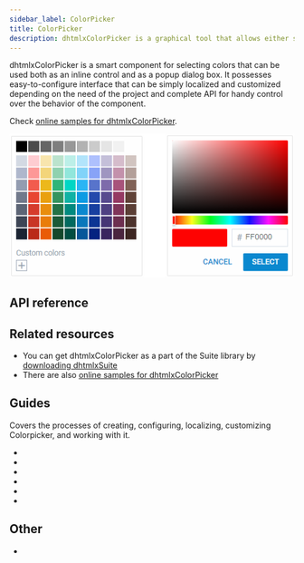 ```yaml
---
sidebar_label: ColorPicker
title: ColorPicker
description: dhtmlxColorPicker is a graphical tool that allows either selecting colors from a palette of colors or picking a color using a color spectrum. It is possible to change the default colors and specify your own palette.  
---          
```


dhtmlxColorPicker is a smart component for selecting colors that can be used both as an inline control and as a popup dialog box. 
It possesses easy-to-configure interface that can be simply localized and customized depending on the need of the project and complete API for handy control over the behavior of the component. 

Check [online samples for dhtmlxColorPicker](https://docs.dhtmlx.com/suite/samples/colorpicker/). 

![DHTMLX Colorpicker](../assets/colorpicker/colorpicker_front.png)

## API reference

[](colorpicker/api/refs/colorpicker)

## Related resources

- You can get dhtmlxColorPicker as a part of the Suite library by [downloading dhtmlxSuite](https://dhtmlx.com/docs/products/dhtmlxSuite/download.shtml)          
- There are also [online samples for dhtmlxColorPicker](https://docs.dhtmlx.com/suite/samples/colorpicker/)  

## Guides

Covers the processes of creating, configuring, localizing, customizing Colorpicker, and working with it.

- [](how_to_start)
- [](configuration)
- [](localizing_colorpicker)
- [](manipulating_colorpicker)
- [](customization)
- [](handling_events)


## Other

- [](migration)






